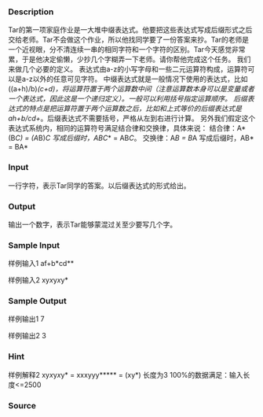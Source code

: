 
### Description
Tar的第一项家庭作业是一大堆中缀表达式。他要把这些表达式写成后缀形式之后交给老师。Tar不会做这个作业，所以他找同学要了一份答案来抄。Tar的老师是一个近视眼，分不清连续一串的相同字符和一个字符的区别。Tar今天感觉非常累，于是他决定偷懒，少抄几个字糊弄一下老师。请你帮他完成这个任务。
我们来做几个必要的定义。
表达式由a-z的小写字母和一些二元运算符构成，运算符可以是a-z以外的任意可见字符。
中缀表达式就是一般情况下使用的表达式，比如((a+h)/b)*(c+d)，将运算符置于两个运算数中间（注意运算数本身可以是变量或者一个表达式，因此这是一个递归定义）。一般可以利用括号指定运算顺序。
后缀表达式的特点是把运算符置于两个运算数之后，比如和上式等价的后缀表达式是ah+b/cd+*。后缀表达式不需要括号，严格从左到右进行计算。
另外我们假定这个表达式系统内，相同的运算符号满足结合律和交换律，具体来说：
结合律：A*(B*C) = (A*B)*C 写成后缀时，ABC** = AB*C*。
交换律：A*B = B*A 写成后缀时，AB* = BA*
### Input
一行字符，表示Tar同学的答案。以后缀表达式的形式给出。
### Output
输出一个数字，表示Tar能够蒙混过关至少要写几个字。
### Sample Input
样例输入1
af+b*cd**

样例输入2
xy*x*y*x*y*
### Sample Output
样例输出1
7

样例输出2
3
### Hint
样例解释2
xy*x*y*x*y* = xxxyyy***** = (xy*) 长度为3 
100%的数据满足：输入长度<=2500
### Source
